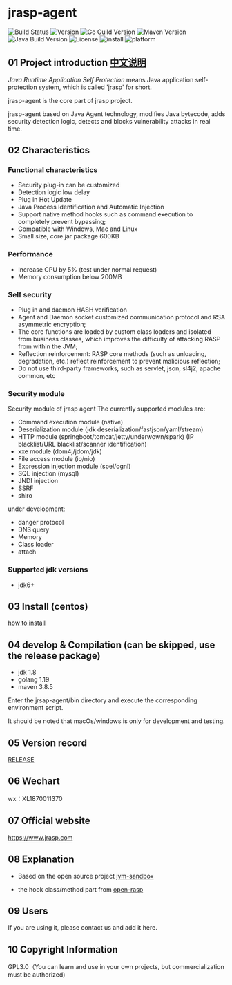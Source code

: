 # jrasp-agent

![Build Status](https://img.shields.io/badge/Build-passing-brightgreen)
![Version](https://img.shields.io/badge/Version-1.1.5-informational)
![Go Guild Version](https://img.shields.io/badge/Go-v1.19.6+-blue)
![Maven Version](https://img.shields.io/badge/Maven-v3.8.0-blue)
![Java Build Version](https://img.shields.io/badge/Java-v1.6+-blue)
![License](https://img.shields.io/badge/License-LGPL3.0-informational)
![install](https://img.shields.io/badge/install-20000%2B-yellowgreen)
![platform](https://img.shields.io/badge/platform-linux%7CmacOS%7Cwindows-success)

## 01 Project introduction [中文说明](README_ch.md)

_Java Runtime Application Self Protection_ means Java application self-protection system, which is called 'jrasp' for short.

jrasp-agent is the core part of jrasp project.

jrasp-agent based on Java Agent technology, modifies Java bytecode, adds security detection logic, detects and blocks vulnerability attacks in real time.

## 02 Characteristics

### Functional characteristics

- Security plug-in can be customized
- Detection logic low delay
- Plug in Hot Update
- Java Process Identification and Automatic Injection
- Support native method hooks such as command execution to completely prevent bypassing;
- Compatible with Windows, Mac and Linux
- Small size, core jar package 600KB

### Performance
- Increase CPU by 5% (test under normal request)
- Memory consumption below 200MB

### Self security

- Plug in and daemon HASH verification
- Agent and Daemon socket customized communication protocol and RSA asymmetric encryption;
- The core functions are loaded by custom class loaders and isolated from business classes, which improves the difficulty of attacking RASP from within the JVM;
- Reflection reinforcement: RASP core methods (such as unloading, degradation, etc.) reflect reinforcement to prevent malicious reflection;
- Do not use third-party frameworks, such as servlet, json, sl4j2, apache common, etc

### Security module

Security module of jrasp agent
The currently supported modules are:
- Command execution module (native)
- Deserialization module (jdk deserialization/fastjson/yaml/stream)
- HTTP module (springboot/tomcat/jetty/underwown/spark) (IP blacklist/URL blacklist/scanner identification)
- xxe module (dom4j/jdom/jdk)
- File access module (io/nio)
- Expression injection module (spel/ognl)
- SQL injection (mysql)
- JNDI injection
- SSRF
- shiro

under development:

- danger protocol
- DNS query 
- Memory 
- Class loader 
- attach

### Supported jdk versions

+ jdk6+

## 03 Install (centos)

[how to install](https://www.jrasp.com/guide/install/v1.1.2/jrasp-agent.html)

## 04 develop & Compilation (can be skipped, use the release package)

+ jdk 1.8
+ golang 1.19
+ maven 3.8.5

Enter the jrsap-agent/bin directory and execute the corresponding environment script.

It should be noted that macOs/windows is only for development and testing.


## 05 Version record

[RELEASE](CHANGELOG.md)

## 06 Wechart

wx：XL1870011370

## 07 Official website

https://www.jrasp.com

## 08 Explanation

+ Based on the open source project [jvm-sandbox](https://github.com/alibaba/jvm-sandbox)

+ the hook class/method part from [open-rasp](https://github.com/baidu/openrasp)
## 09 Users

If you are using it, please contact us and add it here.

## 10 Copyright Information

GPL3.0（You can learn and use in your own projects, but commercialization must be authorized)
